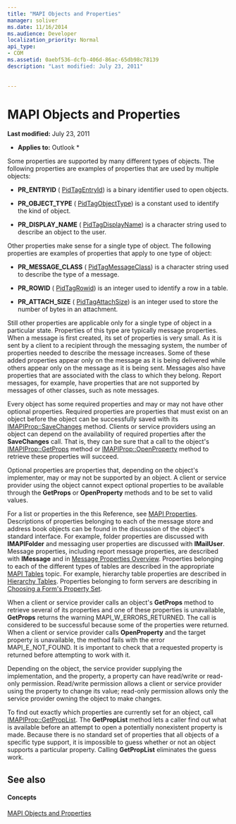 ```yaml
---
title: "MAPI Objects and Properties"
manager: soliver
ms.date: 11/16/2014
ms.audience: Developer
localization_priority: Normal
api_type:
- COM
ms.assetid: 0aebf536-dcfb-406d-86ac-65db98c78139
description: "Last modified: July 23, 2011"
 
 
---
```


# MAPI Objects and Properties

 **Last modified:** July 23, 2011 
  
 * **Applies to:** Outlook * 
  
Some properties are supported by many different types of objects. The following properties are examples of properties that are used by multiple objects:
  
- **PR_ENTRYID** ( [PidTagEntryId](pidtagentryid-canonical-property.md)) is a binary identifier used to open objects.
    
- **PR_OBJECT_TYPE** ( [PidTagObjectType](pidtagobjecttype-canonical-property.md)) is a constant used to identify the kind of object.
    
- **PR_DISPLAY_NAME** ( [PidTagDisplayName](pidtagdisplayname-canonical-property.md)) is a character string used to describe an object to the user.
    
Other properties make sense for a single type of object. The following properties are examples of properties that apply to one type of object:
  
- **PR_MESSAGE_CLASS** ( [PidTagMessageClass](pidtagmessageclass-canonical-property.md)) is a character string used to describe the type of a message.
    
- **PR_ROWID** ( [PidTagRowid](pidtagrowid-canonical-property.md)) is an integer used to identify a row in a table.
    
- **PR_ATTACH_SIZE** ( [PidTagAttachSize](pidtagattachsize-canonical-property.md)) is an integer used to store the number of bytes in an attachment.
    
Still other properties are applicable only for a single type of object in a particular state. Properties of this type are typically message properties. When a message is first created, its set of properties is very small. As it is sent by a client to a recipient through the messaging system, the number of properties needed to describe the message increases. Some of these added properties appear only on the message as it is being delivered while others appear only on the message as it is being sent. Messages also have properties that are associated with the class to which they belong. Report messages, for example, have properties that are not supported by messages of other classes, such as note messages. 
  
Every object has some required properties and may or may not have other optional properties. Required properties are properties that must exist on an object before the object can be successfully saved with its [IMAPIProp::SaveChanges](imapiprop-savechanges.md) method. Clients or service providers using an object can depend on the availability of required properties after the **SaveChanges** call. That is, they can be sure that a call to the object's [IMAPIProp::GetProps](imapiprop-getprops.md) method or [IMAPIProp::OpenProperty](imapiprop-openproperty.md) method to retrieve these properties will succeed. 
  
Optional properties are properties that, depending on the object's implementer, may or may not be supported by an object. A client or service provider using the object cannot expect optional properties to be available through the **GetProps** or **OpenProperty** methods and to be set to valid values. 
  
For a list or properties in the this Reference, see [MAPI Properties](mapi-properties.md). Descriptions of properties belonging to each of the message store and address book objects can be found in the discussion of the object's standard interface. For example, folder properties are discussed with **IMAPIFolder** and messaging user properties are discussed with **IMailUser**. Message properties, including report message properties, are described with **IMessage** and in [Message Properties Overview](message-properties-overview.md). Properties belonging to each of the different types of tables are described in the appropriate [MAPI Tables](mapi-tables.md) topic. For example, hierarchy table properties are described in [Hierarchy Tables](hierarchy-tables.md). Properties belonging to form servers are describing in [Choosing a Form's Property Set](choosing-a-form-s-property-set.md).
  
When a client or service provider calls an object's **GetProps** method to retrieve several of its properties and one of these properties is unavailable, **GetProps** returns the warning MAPI_W_ERRORS_RETURNED. The call is considered to be successful because some of the properties were returned. When a client or service provider calls **OpenProperty** and the target property is unavailable, the method fails with the error MAPI_E_NOT_FOUND. It is important to check that a requested property is returned before attempting to work with it. 
  
Depending on the object, the service provider supplying the implementation, and the property, a property can have read/write or read-only permission. Read/write permission allows a client or service provider using the property to change its value; read-only permission allows only the service provider owning the object to make changes. 
  
To find out exactly which properties are currently set for an object, call [IMAPIProp::GetPropList](imapiprop-getproplist.md). The **GetPropList** method lets a caller find out what is available before an attempt to open a potentially nonexistent property is made. Because there is no standard set of properties that all objects of a specific type support, it is impossible to guess whether or not an object supports a particular property. Calling **GetPropList** eliminates the guess work. 
  
## See also

#### Concepts

[MAPI Objects and Properties](mapi-objects-and-properties.md)

